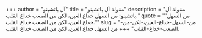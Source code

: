 +++
author = "آل باتشينو"
title = "مقولة آل باتشينو"
description = "مقولة آل باتشينو: من السهل خداع العين، لكن من الصعب خداع القلب."
quote = '''من السهل خداع العين، لكن من الصعب خداع القلب.'''
slug = "من-السهل-خداع-العين،-لكن-من-الصعب-خداع-القلب"
+++
من السهل خداع العين، لكن من الصعب خداع القلب.

